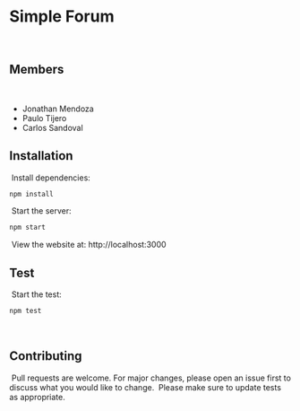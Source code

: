 # Simple Forum
​
## Members
​
- Jonathan Mendoza
- Paulo Tijero
- Carlos Sandoval
​
## Installation
​
Install dependencies:
​
```bash
npm install
```
​
Start the server:
​
```bash
npm start
```
​
View the website at: http://localhost:3000
​
## Test
​
Start the test:
​
```bash
npm test
```
​
## Contributing
​
Pull requests are welcome. For major changes, please open an issue first to discuss what you would like to change.
​
Please make sure to update tests as appropriate.